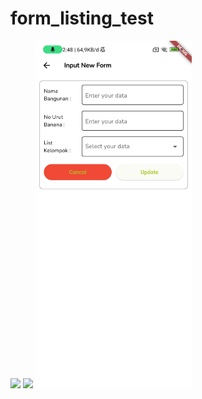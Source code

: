 # form_listing_test

<img src="https://github.com/kareem96/flutter_calculator/blob/master/screenshot/home.png" width="250"/>
<img src="https://github.com/kareem96/flutter_calculator/blob/master/screenshot/edit.png" width="250"/>
<img src="https://github.com/kareem96/listing_form_test/blob/master/screenshot/input.png" width="250"/>
